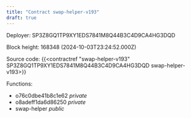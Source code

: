 ```yaml
---
title: "Contract swap-helper-v193"
draft: true
---
```

Deployer: SP3Z8GQ1TP9XY1EDS7841M8Q44B3C4D9CA4HG3DQD


 



Block height: 168348 (2024-10-03T23:24:52.000Z)

Source code: {{<contractref "swap-helper-v193" SP3Z8GQ1TP9XY1EDS7841M8Q44B3C4D9CA4HG3DQD swap-helper-v193>}}

Functions:

* o76c0dbe41b8c1e62 _private_
* o8adeff1da6d86250 _private_
* swap-helper _public_
